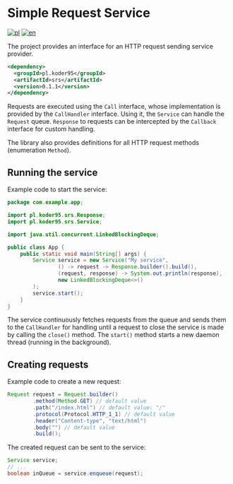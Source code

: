 # Simple Request Service
[![pl](https://img.shields.io/badge/lang-pl-ff0000)](https://github.com/koder95/Simple-Request-Service/blob/master/README.md)
[![en](https://img.shields.io/badge/lang-en-blue)](https://github.com/koder95/Simple-Request-Service/blob/master/README.en.md)

The project provides an interface for an HTTP request sending service provider.
```xml
<dependency>
  <groupId>pl.koder95</groupId>
  <artifactId>srs</artifactId>
  <version>0.1.1</version>
</dependency>
```

Requests are executed using the `Call` interface, whose implementation is provided by the `CallHandler` interface. Using it, the `Service` can handle the `Request` queue. `Response` to requests can be intercepted by the `Callback` interface for custom handling.

The library also provides definitions for all HTTP request methods (enumeration `Method`).


## Running the service
Example code to start the service:
```java
package com.example.app;

import pl.koder95.srs.Response;
import pl.koder95.srs.Service;

import java.util.concurrent.LinkedBlockingDeque;

public class App {
    public static void main(String[] args) {
        Service service = new Service("My service",
                () -> request -> Response.builder().build(),
                (request, response) -> System.out.println(response),
                new LinkedBlockingDeque<>()
        );
        service.start();
    }
}
```
The service continuously fetches requests from the queue and sends them to the `CallHandler` for handling until a request to close the service is made by calling the `close()` method. The `start()` method starts a new daemon thread (running in the background).

## Creating requests
Example code to create a new request:

```java
Request request = Request.builder()
        .method(Method.GET) // default value
        .path("/index.html") // default value: "/"
        .protocol(Protocol.HTTP_1_1) // default value
        .header("Content-type", "text/html")
        .body("") // default value
        .build();
```
The created request can be sent to the service:
```java
Service service;
// ...
boolean inQueue = service.enqueue(request);
```
